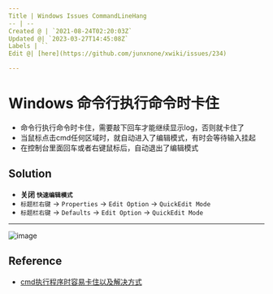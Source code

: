 ```yaml
---
Title | Windows Issues CommandLineHang
-- | --
Created @ | `2021-08-24T02:20:03Z`
Updated @| `2023-03-27T14:45:08Z`
Labels | ``
Edit @| [here](https://github.com/junxnone/xwiki/issues/234)

---
```

# Windows 命令行执行命令时卡住
- 命令行执行命令时卡住，需要敲下回车才能继续显示log，否则就卡住了
- 当鼠标点击cmd任何区域时，就自动进入了编辑模式，有时会等待输入挂起
- 在控制台里面回车或者右键鼠标后，自动退出了编辑模式


## Solution

-  **关闭 `快速编辑模式`**
  - `标题栏右键` -> `Properties` -> `Edit Option` -> `QuickEdit Mode`
  - `标题栏右键` -> `Defaults` -> `Edit Option` -> `QuickEdit Mode`

----

![image](https://user-images.githubusercontent.com/2216970/130545563-8db992bf-0a68-45bc-a658-2f0b8e505552.png)


## Reference
- [cmd执行程序时容易卡住以及解决方式](https://www.cnblogs.com/stonemjl/p/13530774.html)

